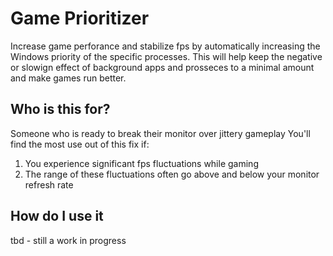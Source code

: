 # Game Prioritizer

Increase game perforance and stabilize fps by automatically increasing the Windows priority of the specific processes. This will help keep the negative or slowign effect of background apps and prosseces to a minimal amount and make games run better.

## Who is this for?
Someone who is ready to break their monitor over jittery gameplay
You'll find the most use out of this fix if:
1. You experience significant fps fluctuations while gaming
1. The range of these fluctuations often go above and below your monitor refresh rate

## How do I use it
tbd - still a work in progress
